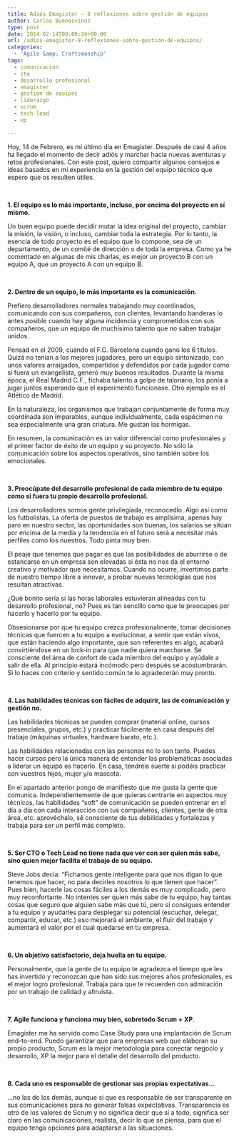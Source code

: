 ```yaml
---
title: Adiós Emagister – 8 reflexiones sobre gestión de equipos
author: Carlos Buenosvinos
type: post
date: 2014-02-14T08:00:24+00:00
url: /adios-emagister-8-reflexiones-sobre-gestion-de-equipos/
categories:
  - 'Agile &amp; Craftsmanship'
tags:
  - comunicacion
  - cto
  - desarrollo profesional
  - emagister
  - gestion de equipos
  - liderazgo
  - scrum
  - tech lead
  - xp

---
```

Hoy, 14 de Febrero, es mi último día en Emagister. Después de casi 4 años ha llegado el momento de decir adiós y marchar hacia nuevas aventuras y retos profesionales. Con este post, quiero compartir algunos consejos e ideas basados en mi experiencia en la gestión del equipo técnico que espero que os resulten útiles.

<!--more-->

&nbsp;

**1. El equipo es lo más importante, incluso, por encima del proyecto en sí mismo.**

Un buen equipo puede decidir mutar la idea original del proyecto, cambiar la misión, la visión, o incluso, cambiar toda la estrategia. Por lo tanto, la esencia de todo proyecto es el equipo que lo compone, sea de un departamento, de un comité de dirección o de toda la empresa. Como ya he comentado en algunas de mis charlas, es mejor un proyecto B con un equipo A, que un proyecto A con un equipo B.

&nbsp;

**2. Dentro de un equipo, lo más importante es la comunicación.**

Prefiero desarrolladores normales trabajando muy coordinados, comunicando con sus compañeros, con clientes, levantando banderas lo antes posible cuando hay alguna incidencia y comprometidos con sus compañeros, que un equipo de muchísimo talento que no saben trabajar unidos.

Pensad en el 2009, cuando el F.C. Barcelona cuando ganó los 6 títulos. Quizá no tenían a los mejores jugadores, pero un equipo sintonizado, con unos valores arraigados, compartidos y defendidos por cada jugador como si fuera un evangelista, generó muy buenos resultados. Durante la misma época, el Real Madrid C.F., fichaba talento a golpe de talonario, los ponía a jugar juntos esperando que el experimento funcionase. Otro ejemplo es el Atlético de Madrid.

En la naturaleza, los organismos que trabajan conjuntamente de forma muy coordinada son imparables, aunque individualmente, cada espécimen no sea especialmente una gran criatura. Me gustan las hormigas.

En resumen, la comunicación es un valor diferencial como profesionales y el primer factor de éxito de un equipo y su proyecto. No sólo la comunicación sobre los aspectos operativos, sino también sobre los emocionales.

&nbsp;

**3. Preocúpate del desarrollo profesional de cada miembro de tu equipo como si fuera tu propio desarrollo profesional.**

Los desarrolladores somos gente privilegiada, reconocedlo. Algo así como los futbolistas. La oferta de puestos de trabajo es amplísima, apenas hay paro en nuestro sector, las oportunidades son buenas, los salarios se sitúan por encima de la media y la tendencia en el futuro será a necesitar más perfiles como los nuestros. Todo pinta muy bien.

El peaje que tenemos que pagar es que las posibilidades de aburrirse o de estancarse en un empresa son elevadas si ésta no nos da el entorno creativo y motivador que necesitamos. Cuando no ocurre, invertimos parte de nuestro tiempo libre a innovar, a probar nuevas tecnologías que nos resultan atractivas.

¿Qué bonito sería si las horas laborales estuvieran alineadas con tu desarrollo profesional, no? Pues es tan sencillo como que te preocupes por hacerlo y hacerlo por tu equipo.

Obsesionarse por que tu equipo crezca profesionalmente, tomar decisiones técnicas que fuercen a tu equipo a evolucionar, a sentir que están vivos, que están haciendo algo importante, que son referentes en algo, acabará convirtiéndose en un lock-in para que nadie quiera marcharse. Sé consciente del área de confort de cada miembro del equipo y ayúdale a salir de ella. Al principio estará incómodo pero después se acostumbrarán. Si lo haces con criterio y sentido común te lo agradecerán muy pronto.

&nbsp;

**4. Las habilidades técnicas son fáciles de adquirir, las de comunicación y gestión no.**

Las habilidades técnicas se pueden comprar (material online, cursos presenciales, grupos, etc.) y practicar fácilmente en casa después del trabajo (máquinas virtuales, hardware barato, etc.).

Las habilidades relacionadas con las personas no lo son tanto. Puedes hacer cursos pero la única manera de entender las problemáticas asociadas a liderar un equipo es hacerlo. En casa, tendréis suerte si podéis practicar con vuestros hijos, mujer y/o mascota.

En el apartado anterior pongo de manifiesto que me gusta la gente que comunica. Independientemente de que quieras centrarte en aspectos muy técnicos, las habilidades &#8220;soft&#8221; de comunicación se pueden entrenar en el día a día con cada interacción con tus compañeros, clientes, gente de otra área, etc. aprovéchalo, sé consciente de tus debilidades y fortalezas y trabaja para ser un perfil más completo.

&nbsp;

**5. Ser CTO o Tech Lead no tiene nada que ver con ser quien más sabe, sino quien mejor facilita el trabajo de su equipo.**

Steve Jobs decía: &#8220;Fichamos gente inteligente para que nos digan lo que tenemos que hacer, no para decirles nosotros lo que tienen que hacer&#8221;. Pues bien, hacerle las cosas fáciles a los demás es muy complicado, pero muy reconfortante. No intentes ser quien más sabe de tu equipo, hay tantas cosas que seguro que alguien sabe más que tú, pero si consigues entender a tu equipo y ayudarles para desplegar su potencial (escuchar, delegar, compartir, educar, etc.) eso mejorará el ambiente, el fluir del trabajo y aumentará el valor por el cual quedarse en tu empresa.

&nbsp;

**6. Un objetivo satisfactorio, deja huella en tu equipo.**

Personalmente, que la gente de tu equipo te agradezca el tiempo que les has invertido y reconozcan que han sido sus mejores años profesionales, es el mejor logro profesional. Trabaja para que te recuerden con admiración por un trabajo de calidad y altruista.

&nbsp;

**7. Agile funciona y funciona muy bien, sobretodo Scrum + XP**.

Emagister me ha servido como Case Study para una implantación de Scrum end-to-end. Puedo garantizar que para empresas web que elaboran su propio producto, Scrum es la mejor metodología para conectar negocio y desarrollo, XP la mejor para el detalle del desarrollo del producto.

&nbsp;

**8. Cada uno es responsable de gestionar sus propias expectativas&#8230;**

&#8230;no las de los demás, aunque sí que es responsable de ser transparente en sus comunicaciones para no generar falsas expectativas. Transparencia es otro de los valores de Scrum y no significa decir que sí a todo, significa ser claro en las comunicaciones, realista, decir lo que se piensa, para que el equipo tenga opciones para adaptarse a las situaciones.